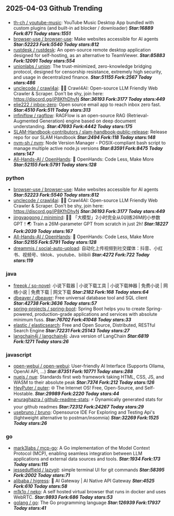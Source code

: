 ## 2025-04-03 Github Trending

### 
* [th-ch / youtube-music](https://github.com/th-ch/youtube-music): YouTube Music Desktop App bundled with custom plugins (and built-in ad blocker / downloader) ***Star:16889 Fork:871 Today stars:1551***
* [browser-use / browser-use](https://github.com/browser-use/browser-use): Make websites accessible for AI agents ***Star:52223 Fork:5540 Today stars:812***
* [rustdesk / rustdesk](https://github.com/rustdesk/rustdesk): An open-source remote desktop application designed for self-hosting, as an alternative to TeamViewer. ***Star:85883 Fork:12091 Today stars:554***
* [unionlabs / union](https://github.com/unionlabs/union): The trust-minimized, zero-knowledge bridging protocol, designed for censorship resistance, extremely high security, and usage in decentralized finance. ***Star:51155 Fork:2567 Today stars:486***
* [unclecode / crawl4ai](https://github.com/unclecode/crawl4ai): 🚀🤖 Crawl4AI: Open-source LLM Friendly Web Crawler & Scraper. Don't be shy, join here: https://discord.gg/jP8KfhDhyN ***Star:36193 Fork:3177 Today stars:449***
* [elie222 / inbox-zero](https://github.com/elie222/inbox-zero): Open source email app to reach inbox zero fast. ***Star:4510 Fork:511 Today stars:313***
* [infiniflow / ragflow](https://github.com/infiniflow/ragflow): RAGFlow is an open-source RAG (Retrieval-Augmented Generation) engine based on deep document understanding. ***Star:47693 Fork:4442 Today stars:175***
* [SLAM-Handbook-contributors / slam-handbook-public-release](https://github.com/SLAM-Handbook-contributors/slam-handbook-public-release): Release repo for our SLAM Handbook ***Star:2494 Fork:118 Today stars:148***
* [nvm-sh / nvm](https://github.com/nvm-sh/nvm): Node Version Manager - POSIX-compliant bash script to manage multiple active node.js versions ***Star:83591 Fork:8475 Today stars:147***
* [All-Hands-AI / OpenHands](https://github.com/All-Hands-AI/OpenHands): 🙌 OpenHands: Code Less, Make More ***Star:52155 Fork:5791 Today stars:128***

### python
* [browser-use / browser-use](https://github.com/browser-use/browser-use): Make websites accessible for AI agents ***Star:52223 Fork:5540 Today stars:812***
* [unclecode / crawl4ai](https://github.com/unclecode/crawl4ai): 🚀🤖 Crawl4AI: Open-source LLM Friendly Web Crawler & Scraper. Don't be shy, join here: https://discord.gg/jP8KfhDhyN ***Star:36193 Fork:3177 Today stars:449***
* [jingyaogong / minimind](https://github.com/jingyaogong/minimind): 🚀🚀 「大模型」2小时完全从0训练26M的小参数GPT！🌏 Train a 26M-parameter GPT from scratch in just 2h! ***Star:18227 Fork:2039 Today stars:167***
* [All-Hands-AI / OpenHands](https://github.com/All-Hands-AI/OpenHands): 🙌 OpenHands: Code Less, Make More ***Star:52155 Fork:5791 Today stars:128***
* [dreammis / social-auto-upload](https://github.com/dreammis/social-auto-upload): 自动化上传视频到社交媒体：抖音、小红书、视频号、tiktok、youtube、bilibili ***Star:4272 Fork:722 Today stars:119***

### java
* [freeok / so-novel](https://github.com/freeok/so-novel): 小说下载器 | 小说下载工具 | 小说下载神器 | 免费小说 | 网络小说 | 免费下载 | 网文下载 ***Star:2182 Fork:168 Today stars:64***
* [dbeaver / dbeaver](https://github.com/dbeaver/dbeaver): Free universal database tool and SQL client ***Star:42738 Fork:3636 Today stars:57***
* [spring-projects / spring-boot](https://github.com/spring-projects/spring-boot): Spring Boot helps you to create Spring-powered, production-grade applications and services with absolute minimum fuss. ***Star:76702 Fork:41048 Today stars:33***
* [elastic / elasticsearch](https://github.com/elastic/elasticsearch): Free and Open Source, Distributed, RESTful Search Engine ***Star:72231 Fork:25143 Today stars:27***
* [langchain4j / langchain4j](https://github.com/langchain4j/langchain4j): Java version of LangChain ***Star:6819 Fork:1271 Today stars:26***

### javascript
* [open-webui / open-webui](https://github.com/open-webui/open-webui): User-friendly AI Interface (Supports Ollama, OpenAI API, ...) ***Star:87351 Fork:10771 Today stars:288***
* [nuejs / nue](https://github.com/nuejs/nue): Standards first web framework taking HTML, CSS, JS, and WASM to their absolute peak ***Star:7374 Fork:212 Today stars:126***
* [HeyPuter / puter](https://github.com/HeyPuter/puter): 🌐 The Internet OS! Free, Open-Source, and Self-Hostable. ***Star:29989 Fork:2220 Today stars:44***
* [anuraghazra / github-readme-stats](https://github.com/anuraghazra/github-readme-stats): ⚡ Dynamically generated stats for your github readmes ***Star:72312 Fork:24267 Today stars:29***
* [usebruno / bruno](https://github.com/usebruno/bruno): Opensource IDE For Exploring and Testing Api's (lightweight alternative to postman/insomnia) ***Star:32269 Fork:1525 Today stars:26***

### go
* [mark3labs / mcp-go](https://github.com/mark3labs/mcp-go): A Go implementation of the Model Context Protocol (MCP), enabling seamless integration between LLM applications and external data sources and tools. ***Star:1934 Fork:173 Today stars:115***
* [jesseduffield / lazygit](https://github.com/jesseduffield/lazygit): simple terminal UI for git commands ***Star:58395 Fork:2002 Today stars:71***
* [alibaba / higress](https://github.com/alibaba/higress): 🤖 AI Gateway | AI Native API Gateway ***Star:4525 Fork:610 Today stars:58***
* [m1k1o / neko](https://github.com/m1k1o/neko): A self hosted virtual browser that runs in docker and uses WebRTC. ***Star:9893 Fork:686 Today stars:53***
* [golang / go](https://github.com/golang/go): The Go programming language ***Star:126939 Fork:17937 Today stars:41***
